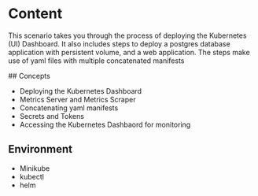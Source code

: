 # Content

This scenario takes you through the process of deploying the Kubernetes (UI) Dashboard. It also includes steps to deploy a postgres database application with persistent volume, and a web application. The steps make use of yaml files with multiple concatenated manifests

## Concepts

- Deploying the Kubernetes Dashboard
- Metrics Server and Metrics Scraper
- Concatenating yaml manifests
- Secrets and Tokens
- Accessing the Kubernetes Dashbaord for monitoring

## Environment

- Minikube
- kubectl
- helm
